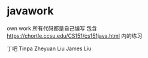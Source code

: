 # javawork
own work
所有代码都是自己编写
包含 https://chortle.ccsu.edu/CS151/cs151java.html 内的练习


丁吧
Tinpa
Zheyuan Liu
James Liu
